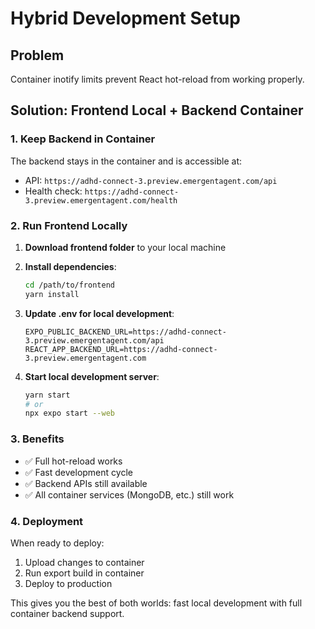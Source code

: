 # Hybrid Development Setup

## Problem
Container inotify limits prevent React hot-reload from working properly.

## Solution: Frontend Local + Backend Container

### 1. Keep Backend in Container
The backend stays in the container and is accessible at:
- API: `https://adhd-connect-3.preview.emergentagent.com/api`
- Health check: `https://adhd-connect-3.preview.emergentagent.com/health`

### 2. Run Frontend Locally

1. **Download frontend folder** to your local machine
2. **Install dependencies**:
   ```bash
   cd /path/to/frontend
   yarn install
   ```

3. **Update .env for local development**:
   ```
   EXPO_PUBLIC_BACKEND_URL=https://adhd-connect-3.preview.emergentagent.com/api
   REACT_APP_BACKEND_URL=https://adhd-connect-3.preview.emergentagent.com
   ```

4. **Start local development server**:
   ```bash
   yarn start
   # or
   npx expo start --web
   ```

### 3. Benefits
- ✅ Full hot-reload works
- ✅ Fast development cycle
- ✅ Backend APIs still available
- ✅ All container services (MongoDB, etc.) still work

### 4. Deployment
When ready to deploy:
1. Upload changes to container
2. Run export build in container
3. Deploy to production

This gives you the best of both worlds: fast local development with full container backend support.